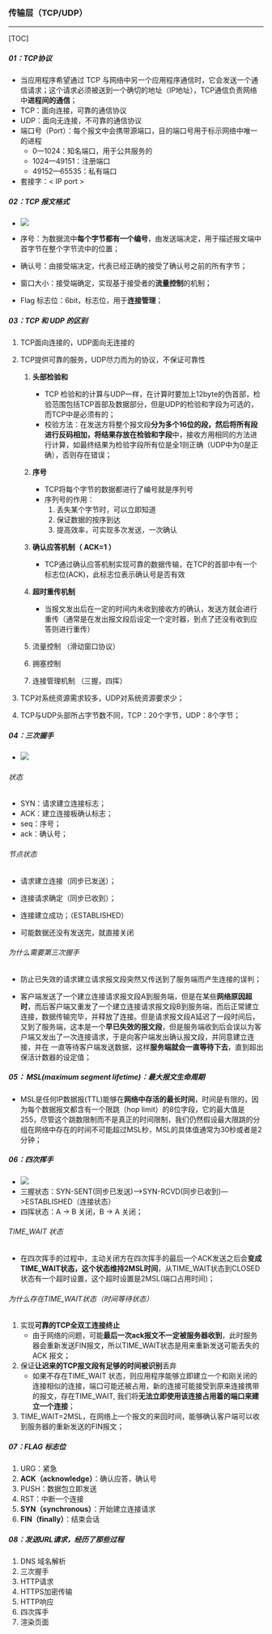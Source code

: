 ### 传输层（TCP/UDP）

------

[TOC]

##### 01：TCP协议

- 当应用程序希望通过 TCP 与网络中另一个应用程序通信时，它会发送一个通信请求；这个请求必须被送到一个确切的地址（IP地址），TCP通信负责网络中**进程间的通信**；
- TCP：面向连接，可靠的通信协议
- UDP：面向无连接，不可靠的通信协议
- 端口号（Port）：每个报文中会携带源端口，目的端口号用于标示网络中唯一的进程
  - 0—1024：知名端口，用于公共服务的
  - 1024—49151：注册端口
  - 49152—65535：私有端口
- 套接字：< IP port >

##### 02：TCP 报文格式

- ![](/Users/likang/Code/Git/Network/01：计算机网络/photos/TCP-Msg.png)


- 序号：为数据流中**每个字节都有一个编号**，由发送端决定，用于描述报文端中首字节在整个字节流中的位置；
- 确认号：由接受端决定，代表已经正确的接受了确认号之前的所有字节；
- 窗口大小：接受端确定，实现基于接受者的**流量控制**的机制；
- Flag 标志位：6bit，标志位，用于**连接管理**；

##### 03：TCP 和 UDP 的区别

1. TCP面向连接的，UDP面向无连接的

2. TCP提供可靠的服务，UDP尽力而为的协议，不保证可靠性

   1. **头部检验和**
      - TCP 检验和的计算与UDP一样，在计算时要加上12byte的伪首部，检验范围包括TCP首部及数据部分，但是UDP的检验和字段为可选的，而TCP中是必须有的；
      - 校验方法：在发送方将整个报文段**分为多个16位的段，然后将所有段进行反码相加，将结果存放在检验和字段**中，接收方用相同的方法进行计算，如最终结果为检验字段所有位是全1则正确（UDP中为0是正确），否则存在错误；
      
   2. **序号** 
      - TCP将每个字节的数据都进行了编号就是序列号
      - 序列号的作用： 
        1. 丢失某个字节时，可以立即知道
        2. 保证数据的按序到达 
        3. 提高效率，可实现多次发送，一次确认
      
   3. **确认应答机制（ ACK=1 ）** 

      - TCP通过确认应答机制实现可靠的数据传输，在TCP的首部中有一个标志位(ACK)，此标志位表示确认号是否有效

   4. **超时重传机制** 
      - 当报文发出后在一定的时间内未收到接收方的确认，发送方就会进行重传（通常是在发出报文段后设定一个定时器，到点了还没有收到应答则进行重传）
      
   5. 流量控制 （滑动窗口协议）
   
   6. 拥塞控制
   
   7. 连接管理机制 （三握，四挥）
   
3. TCP对系统资源需求较多，UDP对系统资源要求少；

4. TCP与UDP头部所占字节数不同，TCP：20个字节，UDP：8个字节；

##### 04：三次握手

- ![](/Users/likang/Code/Git/Network/01：计算机网络/photos/three-handshake.png)

###### 状态

- SYN：请求建立连接标志；
- ACK：建立连接板确认标志；
- seq：序号；
- ack：确认号；

###### 节点状态

- 请求建立连接（同步已发送）；
- 连接请求确定（同步已收到）；
- 连接建立成功；（ESTABLISHED）

- 可能数据还没有发送完，就直接关闭

###### 为什么需要第三次握手

- 防止已失效的请求建立请求报文段突然又传送到了服务端而产生连接的误判；

- 客户端发送了一个建立连接请求报文段A到服务端，但是在某些**网络原因超时**，而后客户端又重发了一个建立连接请求报文段B到服务端，而后正常建立连接，数据传输完毕，并释放了连接。但是请求报文段A延迟了一段时间后，又到了服务端，这本是一个**早已失效的报文段**，但是服务端收到后会误以为客户端又发出了一次连接请求，于是向客户端发出确认报文段，并同意建立连接，并在 一直等待客户端发送数据，这样**服务端就会一直等待下去**，直到超出保活计数器的设定值；

##### 05： MSL(maximum segment lifetime)：最大报文生命周期

- MSL是任何IP数据报(TTL)能够在**网络中存活的最长时间**，时间是有限的，因为每个数据报文都含有一个限跳（hop limit）的8位字段，它的最大值是255，尽管这个跳数限制而不是真正的时间限制，我们仍然假设最大限跳的分组在网络中存在的时间不可能超过MSL秒，MSL的具体值通常为30秒或者是2分钟；


##### 06：四次挥手

- ![](/Users/likang/Code/Git/Network/01：计算机网络/photos/four-wavehand.png)
- 三握状态：SYN-SENT(同步已发送)—>SYN-RCVD(同步已收到)—>ESTABLISHED（连接状态）
- 四挥状态：A -> B 关闭，B -> A 关闭；

###### TIME_WAIT 状态

- 在四次挥手的过程中，主动关闭方在四次挥手的最后一个ACK发送之后会**变成TIME_WAIT状态，这个状态维持2MSL时间**，从TIME_WAIT状态到CLOSED状态有一个超时设置，这个超时设置是2MSL(端口占用时间)；


###### 为什么存在TIME_WAIT状态（时间等待状态）

1. 实现**可靠的TCP全双工连接终止**
   - 由于网络的问题，可能**最后一次ack报文不一定被服务器收到**，此时服务器会重新发送FIN报文，所以TIME_WAIT状态是用来重新发送可能丢失的 ACK 报文；
2. 保证**让迟来的TCP报文段有足够的时间被识别**丢弃
   - 如果不存在TIME_WAIT 状态，则应用程序能够立即建立一个和刚关闭的连接相似的连接，端口可能还被占用，新的连接可能接受到原来连接携带的报文，存在TIME_WAIT, 我们将**无法立即使用该连接占用着的端口来建立一个连接**；
3. TIME_WAIT=2MSL，在网络上一个报文的来回时间，能够确认客户端可以收到服务器的重新发送的FIN报文；

##### 07：FLAG 标志位

1. URG：紧急 
2. **ACK（acknowledge）**：确认应答，确认号
3. PUSH：数据包立即发送 
4. RST：中断一个连接
5. **SYN（synchronous）**：开始建立连接请求  
6. **FIN（finally）**：结束会话 

##### 08：发送URL请求，经历了那些过程

1. DNS 域名解析
2. 三次握手
3. HTTP请求
4. HTTPS加密传输
5. HTTP响应
6. 四次挥手
7. 渲染页面



